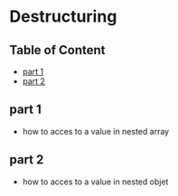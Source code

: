 # Destructuring


## Table of Content
- [part 1](#part-1) 
- [part 2](#part-2) 
 
## part 1

- how to acces to a value in nested array

## part 2

- how to acces to a value in nested objet
